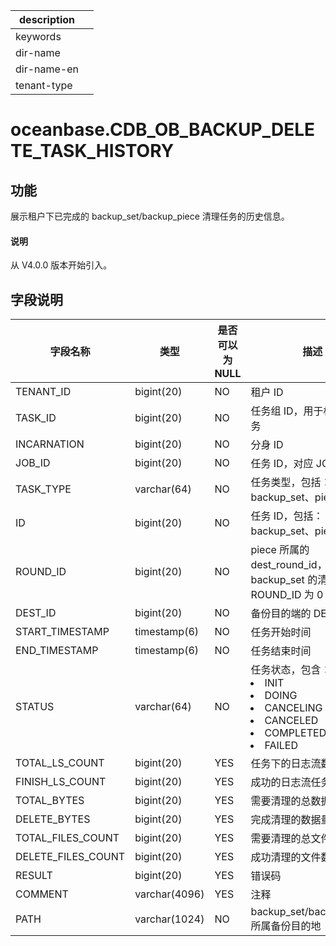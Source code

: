 |description||
|---|---|
|keywords||
|dir-name||
|dir-name-en||
|tenant-type||

# oceanbase.CDB_OB_BACKUP_DELETE_TASK_HISTORY

## 功能

展示租户下已完成的 backup_set/backup_piece 清理任务的历史信息。

<main id="notice" type='explain'>
  <h4>说明</h4>
  <p>从 V4.0.0 版本开始引入。</p>
</main>

## 字段说明

| 字段名称 | 类型 | 是否可以为 NULL | 描述 |
| --- | --- | --- | --- |
| TENANT_ID | bigint(20) | NO | 租户 ID |
| TASK_ID | bigint(20) | NO | 任务组 ID，用于标识一组任务 |
| INCARNATION | bigint(20) | NO | 分身 ID |
| JOB_ID | bigint(20) | NO | 任务 ID，对应 JOB 表 |
| TASK_TYPE | varchar(64) | NO | 任务类型，包括：backup_set、piece |
| ID | bigint(20) | NO | 任务 ID，包括：backup_set、piece |
| ROUND_ID | bigint(20) | NO | piece 所属的 dest_round_id，对于 backup_set 的清理，ROUND_ID 为 0 |
| DEST_ID | bigint(20) | NO | 备份目的端的 DEST_ID |
| START_TIMESTAMP | timestamp(6) | NO | 任务开始时间 |
| END_TIMESTAMP | timestamp(6) | NO | 任务结束时间 |
| STATUS | varchar(64) | NO | 任务状态，包含：<li>INIT<li>DOING<li>CANCELING<li>CANCELED<li>COMPLETED<li>FAILED |
| TOTAL_LS_COUNT | bigint(20) | YES | 任务下的日志流数目 |
| FINISH_LS_COUNT | bigint(20) | YES | 成功的日志流任务数目 |
| TOTAL_BYTES | bigint(20) | YES | 需要清理的总数据量 |
| DELETE_BYTES | bigint(20) | YES | 完成清理的数据量 |
| TOTAL_FILES_COUNT | bigint(20) | YES | 需要清理的总文件数 |
| DELETE_FILES_COUNT | bigint(20) | YES | 成功清理的文件数目 |
| RESULT | bigint(20) | YES | 错误码 |
| COMMENT | varchar(4096) | YES | 注释 |
| PATH | varchar(1024) | NO | backup_set/backup_piece 所属备份目的地 |
